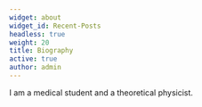```yaml
---
widget: about
widget_id: Recent-Posts
headless: true
weight: 20
title: Biography
active: true
author: admin
---
```

I am a medical student and a theoretical physicist.